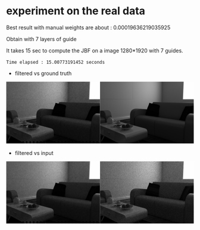 # experiment on the real data

Best result with manual weights are about : 0.00019636219035925

Obtain with 7 layers of guide

It takes 15 sec to compute the JBF on a image  1280*1920 with 7 guides.

```
Time elapsed : 15.00773191452 seconds	
```

* filtered vs ground truth

![filtered vs ground truth](data/jbf.png)

* filtered vs input

![filtered vs input](data/jbfvsinput.png)